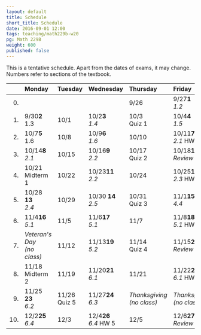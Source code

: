 ```yaml
---
layout: default
title: Schedule
short_title: Schedule
date: 2016-09-01 12:00
tags: teaching/math229b-w20
pg: Math 229B
weight: 600
published: false
---
```


This is a tentative schedule. Apart from the dates of exams, it may change. Numbers refer to sections of the textbook.

<table class="schedule">
    <thead>
        <tr class="header">
            <th align="right"></th>
            <th align="left">Monday</th>
            <th align="left">Tuesday</th>
            <th align="left">Wednesday</th>
            <th align="left">Thursday</th>
            <th align="left">Friday</th>
        </tr>
    </thead>
    <tbody>
    <tr class="even">
            <td align="right">0.</td>
            <td align="left"><span class="right"></span><span class="left"><b></b></span><br></td>
            <td align="left"><span class="right"></span><span class="left"><b></b></span><br></td>
            <td align="left"><span class="right"></span><span class="left"><b></b></span><br><em></em></td>
            <td align="left"><span class="right">9/26</span><span class="left"><b></b></span><br></td>
            <td align="left"><span class="right">9/27</span><span class="left"><b>1</b></span><br><em>1.2</em></td>
        </tr>
        <tr class="even">
            <td align="right">1.</td>
            <td align="left"><span class="right">9/30</span><span class="left"><b>2</b></span><br>1.3</td>
            <td align="left"><span class="right">10/1</span><span class="left"><b></b></span><br></td>
            <td align="left"><span class="right">10/2</span><span class="left"><b>3</b></span><br><em>1.4</em></td>
            <td align="left"><span class="right">10/3</span><span class="left"><b></b></span><br><span class="hw">Quiz 1</span></td>
            <td align="left"><span class="right">10/4</span><span class="left"><b>4</b></span><br><em>1.5</em></td>
        </tr>
        <tr class="odd">
            <td align="right">2.</td>
            <td align="left"><span class="right">10/7</span><span class="left"><b>5</b></span><br>1.6</td>
            <td align="left"><span class="right">10/8</span><span class="left"><b> </b></span><br></td>
            <td align="left"><span class="right">10/9</span><span class="left"><b>6</b></span><br><em>1.6</em></td>
            <td align="left"><span class="right">10/10</span><span class="left"><b> </b></span><br></td>
            <td align="left"><span class="right">10/11</span><span class="left"><b>7</b></span><br><em>2.1</em> <span class="hw">HW 1</span></td>
        </tr>
        <tr class="even">
            <td align="right">3.</td>
            <td align="left"><span class="right">10/14</span><span class="left"><b>8</b></span><br><em>2.1</em></td>
            <td align="left"><span class="right">10/15</span><span class="left"><b> </b></span><br></td>
            <td align="left"><span class="right">10/16</span><span class="left"><b>9</b></span><br><em>2.2</em></td>
            <td align="left"><span class="right">10/17</span><span class="left"><b> </b></span><br><span class="hw">Quiz 2</span></td>
            <td align="left"><span class="right">10/18</span><span class="left"><b>10</b></span><br><em>Review</em></td>
        </tr>
        <tr class="odd">
            <td align="right">4.</td>
            <td align="left"><span class="right">10/21</span><span class="left"><b></b></span><br><span class="exam">Midterm 1</span></td>
            <td align="left"><span class="right">10/22</span><span class="left"><b></b></span><br></td>
            <td align="left"><span class="right">10/23</span><span class="left"><b>11</b></span><br><em>2.2</em></td>
            <td align="left"><span class="right">10/24</span><span class="left"><b></b></span><br></td>
            <td align="left"><span class="right">10/25</span><span class="left"><b>12</b></span><br><em>2.3</em> <span class="hw">HW 2</span></td>
        </tr>
        <tr class="even">
            <td align="right">5.</td>
            <td align="left"><span class="right">10/28 </span><span class="left"><b>13</b></span><br><em>2.4</em></td>
            <td align="left"><span class="right">10/29 </span><span class="left"><b>  </b></span><br></td>
            <td align="left"><span class="right">10/30 </span><span class="left"><b>14</b></span><br><em>2.5</em></td>
            <td align="left"><span class="right">10/31 </span><span class="left"><b>  </b></span><br><span class="hw">Quiz 3</span></td>
            <td align="left"><span class="right">11/1</span><span class="left"><b>15</b></span><br><em>4.4</em></td>
        </tr>
        <tr class="odd">
            <td align="right">6.</td>
            <td align="left"><span class="right">11/4</span><span class="left"><b>16</b></span><br><em>5.1</em></td>
            <td align="left"><span class="right">11/5</span><span class="left"><b>  </b></span><br></td>
            <td align="left"><span class="right">11/6</span><span class="left"><b>17</b></span><br><em>5.1</em></td>
            <td align="left"><span class="right">11/7</span><span class="left"><b>  </b></span><br></td>
            <td align="left"><span class="right">11/8</span><span class="left"><b>18</b></span><br><em>5.1</em> <span class="hw">HW 3</span></td>
        </tr>
        <tr class="even">
            <td align="right">7.</td>
            <td align="left" class="hol"><em>Veteran's Day<br>(no class)</em></td>
            <td align="left"><span class="right">11/12</span><span class="left"><b>  </b></span><br></td>
            <td align="left"><span class="right">11/13</span><span class="left"><b>19</b></span><br><em>5.2</em></td>
            <td align="left"><span class="right">11/14</span><span class="left"><b>  </b></span><br><span class="hw">Quiz 4</span></td>
            <td align="left"><span class="right">11/15</span><span class="left"><b>20</b></span><br><em>Review</em></td>
        </tr>
        <tr class="odd">
            <td align="right">8.</td>
            <td align="left"><span class="right">11/18</span><span class="left"><b>  </b></span><br><span class="exam">Midterm 2</span></td>
            <td align="left"><span class="right">11/19</span><span class="left"><b>  </b></span><br></td>
            <td align="left"><span class="right">11/20</span><span class="left"><b>21</b></span><br><em>6.1</em></td>
            <td align="left"><span class="right">11/21</span><span class="left"><b>  </b></span><br></td>
            <td align="left"><span class="right">11/22</span><span class="left"><b>22</b></span><br><em>6.1</em> <span class="hw">HW 4</span></td>
        </tr>
        <tr class="even">
            <td align="right">9.</td>
            <td align="left"><span class="right">11/25 </span><span class="left"><b>23</b></span><br><em>6.2</em></td>
            <td align="left"><span class="right">11/26</span><span class="left"><b>  </b></span><br><span class="hw">Quiz 5</span></td>
            <td align="left"><span class="right">11/27</span><span class="left"><b>24</b></span><br><em>6.3</em></td>
            <td align="left" class="hol"><em>Thanksgiving<br>(no class)</em></td>
            <td align="left" class="hol"><em>Thanksgiving<br>(no class)</em></td>
        </tr>
        <tr class="odd">
            <td align="right">10.</td>
            <td align="left"><span class="right">12/2</span><span class="left"><b>25</b></span><br><em>6.4</em></td>
            <td align="left"><span class="right">12/3</span><span class="left"><b>  </b></span><br></td>
            <td align="left"><span class="right">12/4</span><span class="left"><b>26</b></span><br><em>6.4</em> <span class="hw">HW 5</span></td>
            <td align="left"><span class="right">12/5</span><span class="left"><b>  </b></span><br></td>
            <td align="left"><span class="right">12/6</span><span class="left"><b>27</b></span><br><em>Review</em></td>
        </tr>
    </tbody>
</table>


